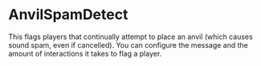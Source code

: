 # AnvilSpamDetect
This flags players that continually attempt to place an anvil (which causes sound spam, even if cancelled). You can configure the message and the amount of interactions it takes to flag a player.